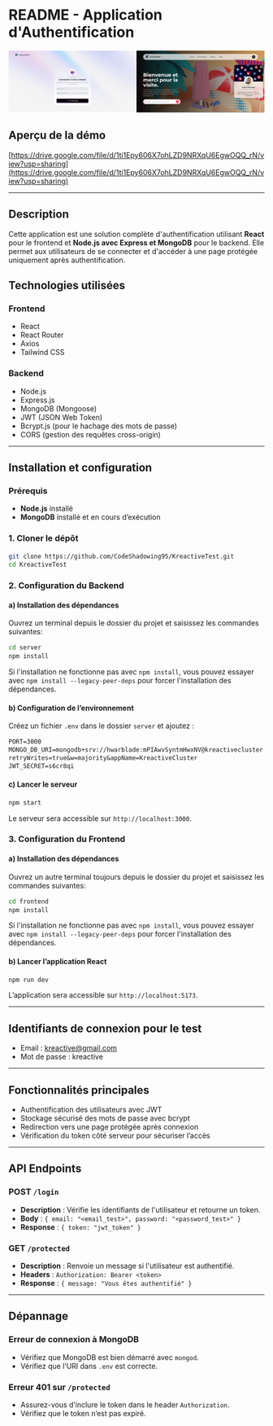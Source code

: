 # README - Application d'Authentification

![Demo](/frontend/public/demo.png)

## Aperçu de la démo

[https://drive.google.com/file/d/1ti1Epy606X7ohLZD9NRXqU6EgwOQQ_rN/view?usp=sharing](https://drive.google.com/file/d/1ti1Epy606X7ohLZD9NRXqU6EgwOQQ_rN/view?usp=sharing)

---

## Description

Cette application est une solution complète d'authentification utilisant **React** pour le frontend et **Node.js avec Express et MongoDB** pour le backend. Elle permet aux utilisateurs de se connecter et d'accéder à une page protégée uniquement après authentification.

## Technologies utilisées

### Frontend

- React
- React Router
- Axios
- Tailwind CSS

### Backend

- Node.js
- Express.js
- MongoDB (Mongoose)
- JWT (JSON Web Token)
- Bcrypt.js (pour le hachage des mots de passe)
- CORS (gestion des requêtes cross-origin)

---

## Installation et configuration

### Prérequis

- **Node.js** installé
- **MongoDB** installé et en cours d’exécution

### 1. Cloner le dépôt

```sh
git clone https://github.com/CodeShadowing95/KreactiveTest.git
cd KreactiveTest
```

### 2. Configuration du Backend

#### a) Installation des dépendances

Ouvrez un terminal depuis le dossier du projet et saisissez les commandes suivantes:

```sh
cd server
npm install
```

Si l'installation ne fonctionne pas avec `npm install`, vous pouvez essayer avec `npm install --legacy-peer-deps` pour forcer l'installation des dépendances.

#### b) Configuration de l’environnement

Créez un fichier `.env` dans le dossier `server` et ajoutez :

```env
PORT=3000
MONGO_DB_URI=mongodb+srv://hwarblade:mPIAwvSyntmHwxNV@kreactivecluster.vjtuq.mongodb.net/?retryWrites=true&w=majority&appName=KreactiveCluster
JWT_SECRET=s6cr8qi
```

#### c) Lancer le serveur

```sh
npm start
```

Le serveur sera accessible sur `http://localhost:3000`.

### 3. Configuration du Frontend

#### a) Installation des dépendances

Ouvrez un autre terminal toujours depuis le dossier du projet et saisissez les commandes suivantes:

```sh
cd frontend
npm install
```

Si l'installation ne fonctionne pas avec `npm install`, vous pouvez essayer avec `npm install --legacy-peer-deps` pour forcer l'installation des dépendances.

#### b) Lancer l’application React

```sh
npm run dev
```

L’application sera accessible sur `http://localhost:5173`.

---

## Identifiants de connexion pour le test
- Email : kreactive@gmail.com
- Mot de passe : kreactive

---

## Fonctionnalités principales

- Authentification des utilisateurs avec JWT
- Stockage sécurisé des mots de passe avec bcrypt
- Redirection vers une page protégée après connexion
- Vérification du token côté serveur pour sécuriser l’accès

---

## API Endpoints

### **POST** `/login`

- **Description** : Vérifie les identifiants de l'utilisateur et retourne un token.
- **Body** : `{ email: "<email_test>", password: "<password_test>" }`
- **Response** : `{ token: "jwt_token" }`

### **GET** `/protected`

- **Description** : Renvoie un message si l'utilisateur est authentifié.
- **Headers** : `Authorization: Bearer <token>`
- **Response** : `{ message: "Vous êtes authentifié" }`

---

## Dépannage

### Erreur de connexion à MongoDB

- Vérifiez que MongoDB est bien démarré avec `mongod`.
- Vérifiez que l’URI dans `.env` est correcte.

### Erreur 401 sur `/protected`

- Assurez-vous d’inclure le token dans le header `Authorization`.
- Vérifiez que le token n’est pas expiré.
